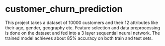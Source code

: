# customer_churn_prediction
This project takes a dataset of 10000 customers and their 12 attributes like their age, gender, geography etc. Feature selection and data preprocessing is done on the dataset and fed into a 3 layer sequential neural network.  The trained model achieves about 85% accuracy on both train and test sets.
